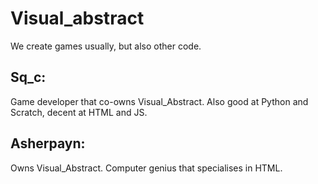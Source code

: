 # Visual_abstract
We create games usually, but also other code.

## Sq_c:
Game developer that co-owns Visual_Abstract. Also good at Python and Scratch, decent at HTML and JS.

## Asherpayn:
Owns Visual_Abstract. Computer genius that specialises in HTML.
